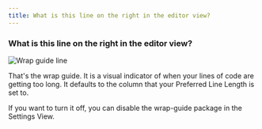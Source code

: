 ```yaml
---
title: What is this line on the right in the editor view?
---
```


### What is this line on the right in the editor view?

![Wrap guide line](../../images/wrap-guide-line.png)

That's the wrap guide. It is a visual indicator of when your lines of code are getting too long. It defaults to the column that your Preferred Line Length is set to.

If you want to turn it off, you can disable the wrap-guide package in the Settings View.
